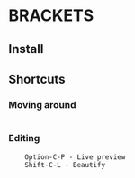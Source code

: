 # BRACKETS

## Install


## Shortcuts


### Moving around
```

```


### Editing
```
    Option-C-P - Live preview
    Shift-C-L - Beautify
```
